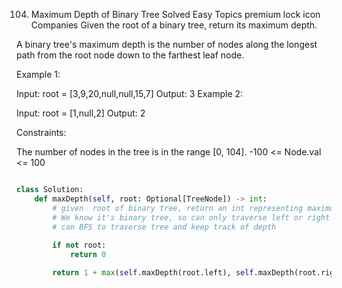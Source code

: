 104. Maximum Depth of Binary Tree
Solved
Easy
Topics
premium lock icon
Companies
Given the root of a binary tree, return its maximum depth.

A binary tree's maximum depth is the number of nodes along the longest path from the root node down to the farthest leaf node.

 

Example 1:


Input: root = [3,9,20,null,null,15,7]
Output: 3
Example 2:

Input: root = [1,null,2]
Output: 2
 

Constraints:

The number of nodes in the tree is in the range [0, 104].
-100 <= Node.val <= 100

```python

class Solution:
    def maxDepth(self, root: Optional[TreeNode]) -> int:
        # given  root of binary tree, return an int representing maximum depth node
        # We know it's binary tree, so can only traverse left or right node
        # can BFS to traverse tree and keep track of depth
        
        if not root:
            return 0

        return 1 + max(self.maxDepth(root.left), self.maxDepth(root.right))


```